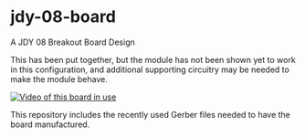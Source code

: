 # jdy-08-board
A JDY 08 Breakout Board Design

This has been put together, but the module has not been shown yet to work in this configuration, and additional supporting circuitry may be needed to make the module behave.

[![Video of this board in use](https://img.youtube.com/vi/y5tC_9rTPeM/0.jpg)](https://www.youtube.com/watch?v=y5tC_9rTPeM)

This repository includes the recently used Gerber files needed to have the board manufactured.
